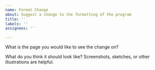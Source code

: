 ```yaml
---
name: Format Change
about: Suggest a change to the formatting of the program
title: ''
labels: ''
assignees: ''

---
```


What is the page you would like to see the change on?

What do you think it should look like? Screenshots, sketches, or other illustrations are helpful.
